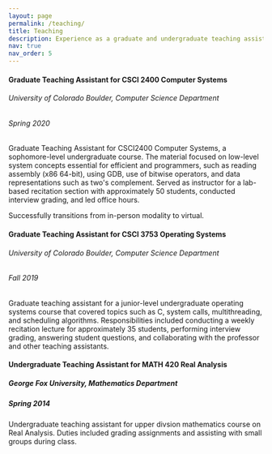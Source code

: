 ```yaml
---
layout: page
permalink: /teaching/
title: Teaching
description: Experience as a graduate and undergraduate teaching assistant.
nav: true
nav_order: 5
---
```


#### Graduate Teaching Assistant for CSCI 2400 Computer Systems
###### University of Colorado Boulder, Computer Science Department
###### Spring 2020

Graduate Teaching Assistant for CSCI2400 Computer Systems, a sophomore-level undergraduate course. The material focused on low-level system concepts essential for efficient and programmers, such as reading assembly (x86 64-bit), using GDB, use of bitwise operators, and data representations such as two's complement. Served as instructor for a lab-based recitation section with approximately 50 students, conducted interview grading, and led office hours. 

Successfully transitions from in-person modality to virtual.

#### Graduate Teaching Assistant for CSCI 3753 Operating Systems
###### University of Colorado Boulder, Computer Science Department
###### Fall 2019

Graduate teaching assistant for a junior-level undergraduate operating systems course that covered topics such as C, system calls, multithreading, and scheduling algorithms. Responsibilities included conducting a weekly recitation lecture for approximately 35 students, performing interview grading, answering student questions, and collaborating with the professor and other teaching assistants.


#### Undergraduate Teaching Assistant for MATH 420 Real Analysis
##### George Fox University, Mathematics Department
##### Spring 2014

Undergraduate teaching assistant for upper divsion mathematics course on Real Analysis. Duties included grading assignments and assisting with small groups during class.
